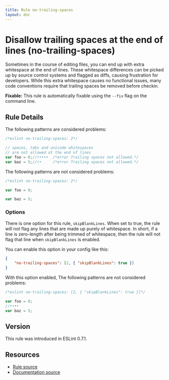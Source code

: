 ```yaml
---
title: Rule no-trailing-spaces
layout: doc
---
```

<!-- Note: No pull requests accepted for this file. See README.md in the root directory for details. -->
# Disallow trailing spaces at the end of lines (no-trailing-spaces)

Sometimes in the course of editing files, you can end up with extra whitespace at the end of lines. These whitespace differences can be picked up by source control systems and flagged as diffs, causing frustration for developers. While this extra whitespace causes no functional issues, many code conventions require that trailing spaces be removed before checkin.

**Fixable:** This rule is automatically fixable using the `--fix` flag on the command line.

## Rule Details

The following patterns are considered problems:

```js
/*eslint no-trailing-spaces: 2*/

// spaces, tabs and unicode whitespaces
// are not allowed at the end of lines
var foo = 0;//•••••  /*error Trailing spaces not allowed.*/
var baz = 5;//••     /*error Trailing spaces not allowed.*/
```

The following patterns are not considered problems:

```js
/*eslint no-trailing-spaces: 2*/

var foo = 0;

var baz = 5;
```

### Options

There is one option for this rule, `skipBlankLines`. When set to true, the rule will not flag any lines that are made up purely of whitespace. In short, if a line is zero-length after being trimmed of whitespace, then the rule will not flag that line when `skipBlankLines` is enabled.

You can enable this option in your config like this:

```json
{
    "no-trailing-spaces": [2, { "skipBlankLines": true }]
}
```

With this option enabled, The following patterns are not considered problems:

```js
/*eslint no-trailing-spaces: [2, { "skipBlankLines": true }]*/

var foo = 0;
//••••
var baz = 5;
```

## Version

This rule was introduced in ESLint 0.7.1.

## Resources

* [Rule source](https://github.com/eslint/eslint/tree/master/lib/rules/no-trailing-spaces.js)
* [Documentation source](https://github.com/eslint/eslint/tree/master/docs/rules/no-trailing-spaces.md)
